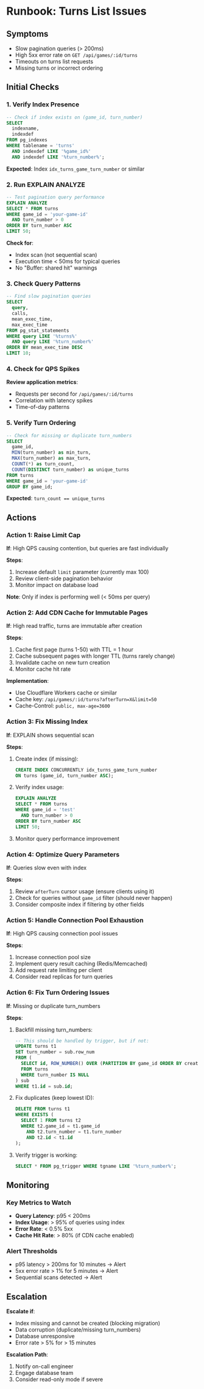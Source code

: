 # Runbook: Turns List Issues

## Symptoms

- Slow pagination queries (> 200ms)
- High 5xx error rate on `GET /api/games/:id/turns`
- Timeouts on turns list requests
- Missing turns or incorrect ordering

## Initial Checks

### 1. Verify Index Presence

```sql
-- Check if index exists on (game_id, turn_number)
SELECT 
  indexname,
  indexdef
FROM pg_indexes
WHERE tablename = 'turns'
  AND indexdef LIKE '%game_id%'
  AND indexdef LIKE '%turn_number%';
```

**Expected**: Index `idx_turns_game_turn_number` or similar

### 2. Run EXPLAIN ANALYZE

```sql
-- Test pagination query performance
EXPLAIN ANALYZE
SELECT * FROM turns
WHERE game_id = 'your-game-id'
  AND turn_number > 0
ORDER BY turn_number ASC
LIMIT 50;
```

**Check for**:
- Index scan (not sequential scan)
- Execution time < 50ms for typical queries
- No "Buffer: shared hit" warnings

### 3. Check Query Patterns

```sql
-- Find slow pagination queries
SELECT 
  query,
  calls,
  mean_exec_time,
  max_exec_time
FROM pg_stat_statements
WHERE query LIKE '%turns%'
  AND query LIKE '%turn_number%'
ORDER BY mean_exec_time DESC
LIMIT 10;
```

### 4. Check for QPS Spikes

**Review application metrics**:
- Requests per second for `/api/games/:id/turns`
- Correlation with latency spikes
- Time-of-day patterns

### 5. Verify Turn Ordering

```sql
-- Check for missing or duplicate turn_numbers
SELECT 
  game_id,
  MIN(turn_number) as min_turn,
  MAX(turn_number) as max_turn,
  COUNT(*) as turn_count,
  COUNT(DISTINCT turn_number) as unique_turns
FROM turns
WHERE game_id = 'your-game-id'
GROUP BY game_id;
```

**Expected**: `turn_count == unique_turns`

## Actions

### Action 1: Raise Limit Cap

**If**: High QPS causing contention, but queries are fast individually

**Steps**:
1. Increase default `limit` parameter (currently max 100)
2. Review client-side pagination behavior
3. Monitor impact on database load

**Note**: Only if index is performing well (< 50ms per query)

### Action 2: Add CDN Cache for Immutable Pages

**If**: High read traffic, turns are immutable after creation

**Steps**:
1. Cache first page (turns 1-50) with TTL = 1 hour
2. Cache subsequent pages with longer TTL (turns rarely change)
3. Invalidate cache on new turn creation
4. Monitor cache hit rate

**Implementation**:
- Use Cloudflare Workers cache or similar
- Cache key: `/api/games/:id/turns?afterTurn=X&limit=50`
- Cache-Control: `public, max-age=3600`

### Action 3: Fix Missing Index

**If**: EXPLAIN shows sequential scan

**Steps**:
1. Create index (if missing):
   ```sql
   CREATE INDEX CONCURRENTLY idx_turns_game_turn_number 
   ON turns (game_id, turn_number ASC);
   ```
2. Verify index usage:
   ```sql
   EXPLAIN ANALYZE
   SELECT * FROM turns
   WHERE game_id = 'test'
     AND turn_number > 0
   ORDER BY turn_number ASC
   LIMIT 50;
   ```
3. Monitor query performance improvement

### Action 4: Optimize Query Parameters

**If**: Queries slow even with index

**Steps**:
1. Review `afterTurn` cursor usage (ensure clients using it)
2. Check for queries without `game_id` filter (should never happen)
3. Consider composite index if filtering by other fields

### Action 5: Handle Connection Pool Exhaustion

**If**: High QPS causing connection pool issues

**Steps**:
1. Increase connection pool size
2. Implement query result caching (Redis/Memcached)
3. Add request rate limiting per client
4. Consider read replicas for turn queries

### Action 6: Fix Turn Ordering Issues

**If**: Missing or duplicate turn_numbers

**Steps**:
1. Backfill missing turn_numbers:
   ```sql
   -- This should be handled by trigger, but if not:
   UPDATE turns t1
   SET turn_number = sub.row_num
   FROM (
     SELECT id, ROW_NUMBER() OVER (PARTITION BY game_id ORDER BY created_at, id) as row_num
     FROM turns
     WHERE turn_number IS NULL
   ) sub
   WHERE t1.id = sub.id;
   ```
2. Fix duplicates (keep lowest ID):
   ```sql
   DELETE FROM turns t1
   WHERE EXISTS (
     SELECT 1 FROM turns t2
     WHERE t2.game_id = t1.game_id
       AND t2.turn_number = t1.turn_number
       AND t2.id < t1.id
   );
   ```
3. Verify trigger is working:
   ```sql
   SELECT * FROM pg_trigger WHERE tgname LIKE '%turn_number%';
   ```

## Monitoring

### Key Metrics to Watch

- **Query Latency**: p95 < 200ms
- **Index Usage**: > 95% of queries using index
- **Error Rate**: < 0.5% 5xx
- **Cache Hit Rate**: > 80% (if CDN cache enabled)

### Alert Thresholds

- p95 latency > 200ms for 10 minutes → Alert
- 5xx error rate > 1% for 5 minutes → Alert
- Sequential scans detected → Alert

## Escalation

**Escalate if**:
- Index missing and cannot be created (blocking migration)
- Data corruption (duplicate/missing turn_numbers)
- Database unresponsive
- Error rate > 5% for > 15 minutes

**Escalation Path**:
1. Notify on-call engineer
2. Engage database team
3. Consider read-only mode if severe

